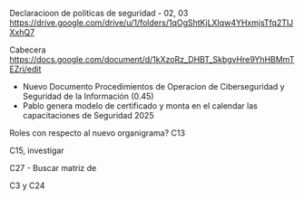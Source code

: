 Declaracioon de politicas de seguridad - 02, 03
https://drive.google.com/drive/u/1/folders/1qOgShtKjLXIqw4YHxmjsTfq2TlJXxhQ7

Cabecera
https://docs.google.com/document/d/1kXzoRz_DHBT_SkbgvHre9YhHBMmTEZri/edit

* Nuevo Documento Procedimientos de Operacion de Ciberseguridad y Seguridad de la Información (0.45)
* Pablo genera modelo de certificado y monta en el calendar las capacitaciones de Seguridad 2025

Roles con respecto al nuevo organigrama? C13

C15, investigar 

C27 - Buscar matriz de 

C3 y C24